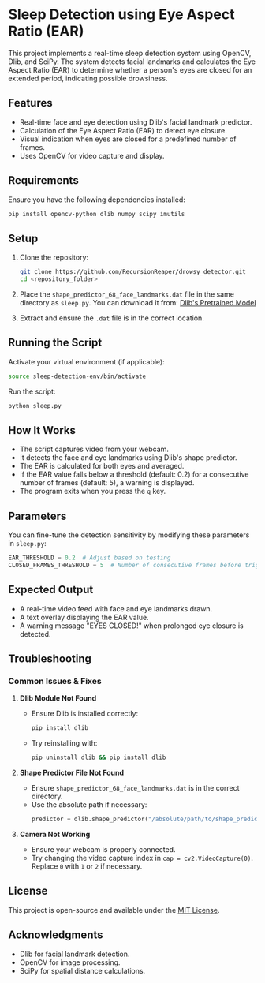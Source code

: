 # Sleep Detection using Eye Aspect Ratio (EAR)

This project implements a real-time sleep detection system using OpenCV, Dlib, and SciPy. The system detects facial landmarks and calculates the Eye Aspect Ratio (EAR) to determine whether a person's eyes are closed for an extended period, indicating possible drowsiness.

## Features
- Real-time face and eye detection using Dlib's facial landmark predictor.
- Calculation of the Eye Aspect Ratio (EAR) to detect eye closure.
- Visual indication when eyes are closed for a predefined number of frames.
- Uses OpenCV for video capture and display.

## Requirements
Ensure you have the following dependencies installed:

```bash
pip install opencv-python dlib numpy scipy imutils
```

## Setup
1. Clone the repository:
   ```bash
   git clone https://github.com/RecursionReaper/drowsy_detector.git
   cd <repository_folder>
   ```

2. Place the `shape_predictor_68_face_landmarks.dat` file in the same directory as `sleep.py`. You can download it from:
   [Dlib's Pretrained Model](http://dlib.net/files/shape_predictor_68_face_landmarks.dat.bz2)

3. Extract and ensure the `.dat` file is in the correct location.

## Running the Script
Activate your virtual environment (if applicable):

```bash
source sleep-detection-env/bin/activate
```

Run the script:

```bash
python sleep.py
```

## How It Works
- The script captures video from your webcam.
- It detects the face and eye landmarks using Dlib's shape predictor.
- The EAR is calculated for both eyes and averaged.
- If the EAR value falls below a threshold (default: 0.2) for a consecutive number of frames (default: 5), a warning is displayed.
- The program exits when you press the `q` key.

## Parameters
You can fine-tune the detection sensitivity by modifying these parameters in `sleep.py`:

```python
EAR_THRESHOLD = 0.2  # Adjust based on testing
CLOSED_FRAMES_THRESHOLD = 5  # Number of consecutive frames before triggering an alert
```

## Expected Output
- A real-time video feed with face and eye landmarks drawn.
- A text overlay displaying the EAR value.
- A warning message "EYES CLOSED!" when prolonged eye closure is detected.

## Troubleshooting
### Common Issues & Fixes

1. **Dlib Module Not Found**
   - Ensure Dlib is installed correctly:
     ```bash
     pip install dlib
     ```
   - Try reinstalling with:
     ```bash
     pip uninstall dlib && pip install dlib
     ```

2. **Shape Predictor File Not Found**
   - Ensure `shape_predictor_68_face_landmarks.dat` is in the correct directory.
   - Use the absolute path if necessary:
     ```python
     predictor = dlib.shape_predictor("/absolute/path/to/shape_predictor_68_face_landmarks.dat")
     ```

3. **Camera Not Working**
   - Ensure your webcam is properly connected.
   - Try changing the video capture index in `cap = cv2.VideoCapture(0)`. Replace `0` with `1` or `2` if necessary.

## License
This project is open-source and available under the [MIT License](LICENSE).

## Acknowledgments
- Dlib for facial landmark detection.
- OpenCV for image processing.
- SciPy for spatial distance calculations.
